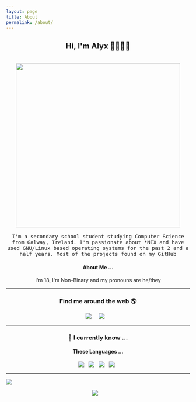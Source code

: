 ```yaml
---
layout: page
title: About
permalink: /about/
---
```


<h2 align='center'> Hi, I'm Alyx 👋🧑🏻‍💻 </h2>

<p align="center">
  <br><img src="https://github.com/alyxdeburca/alyxdeburca/raw/master/Developer.gif" width="450px"><br><br>
  <samp> I'm a secondary school student studying Computer Science from Galway, Ireland. I'm passionate about *NIX and have used GNU/Linux based operating systems for the past 2 and a half years. Most of the projects found on my GitHub
  </samp>
  <br>
  
</p>

<h4 align='center'>About Me ...</h4>
  <p align='center'>I'm 18, I'm Non-Binary and my pronouns are he/they</p>

<hr>


<h3  align='center'>Find me around the web 🌎 </h3>


<p align='center'>
  <a href="https://twitter.com/alyxburke"><img src="https://img.shields.io/twitter/url?style=for-the-badge&logo=twitter&url=https%3A%2F%2Ftwitter.com%2Falyxburke" /></a>&nbsp;&nbsp;&nbsp;&nbsp;
  <a href="mailto:alyx@alyx.site"><img src="https://img.shields.io/badge/email-%23D14836.svg?&style=for-the-badge&logo=gmail&logoColor=white" /></a>&nbsp;&nbsp;&nbsp;&nbsp;
</p>

<hr>

<h3 align='center'> 🔭   I currently know ...</h4>


<h4 align='center'> These Languages ...</h5>
<p align='center'>
  <img src="https://img.shields.io/badge/html5%20-%23e34f26.svg?&style=for-the-badge&logo=html5&logoColor=white" />&nbsp;&nbsp;
  <img src="https://img.shields.io/badge/css3%20-%231572B6.svg?&style=for-the-badge&logo=css3&logoColor=white" />&nbsp;&nbsp;
  <img src="https://img.shields.io/badge/python3%20-%23e34f26.svg?&style=for-the-badge&logo=python&logoColor=white" />&nbsp;&nbsp;
  <img src="https://img.shields.io/badge/javascript%20-%23F7DF1E.svg?&style=for-the-badge&logo=javascript&logoColor=white" />&nbsp;&nbsp;
</p>
<hr>

<img src="https://github.com/alyxdeburca/alyxdeburca/raw/master/wave.svg" />

<p align='center'><a href="#"><img src="https://img.shields.io/github/license/alyxdeburca/alyxdeburca?style=for-the-badge" /></a>&nbsp;&nbsp;&nbsp;&nbsp;
  </p>